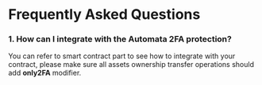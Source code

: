 # Frequently Asked Questions

### **1. How can I integrate with the Automata 2FA protection?**

You can refer to smart contract part to see how to integrate with your contract, please make sure all assets ownership transfer operations should add **only2FA** modifier.